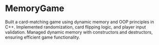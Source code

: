# MemoryGame
Built a card-matching game using dynamic memory and OOP principles in C++. Implemented randomization, card flipping logic, and player input validation. Managed dynamic memory with constructors and destructors, ensuring efficient game functionality.
